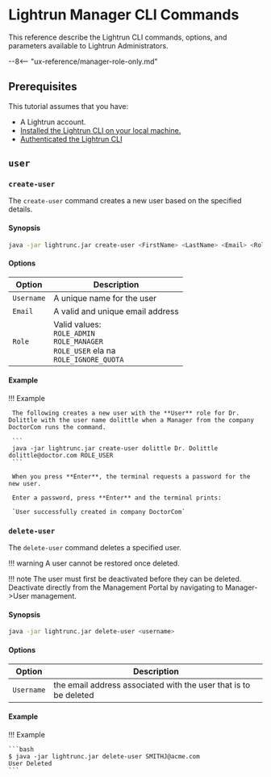 # Lightrun Manager CLI Commands

This reference describe the Lightrun CLI commands, options, and parameters available to Lightrun Administrators.

--8<-- "ux-reference/manager-role-only.md"

## Prerequisites

This tutorial assumes that you have:

- A Lightrun account.
- [Installed the Lightrun CLI on your local machine.](/cli/installation/)
- [Authenticated the Lightrun CLI](/cli/authentication/)

## `user`

### `create-user`

The `create-user` command creates a new user based on the specified details.

#### Synopsis

```bash
java -jar lightrunc.jar create-user <FirstName> <LastName> <Email> <Role1> <Role2>...-companyName <YOUR_COMPANY_NAME>
```

#### Options

| Option   | Description                                                  |
| -------- | ------------------------------------------------------------ |
| `Username` | A unique name for the user                                   |
| `Email`    | A valid and unique email address                             |
| `Role`     | Valid values: <br>`ROLE_ADMIN` <br>`ROLE_MANAGER`  <br>`ROLE_USER` ela na<br> `ROLE_IGNORE_QUOTA` |

#### Example

!!! Example

	 The following creates a new user with the **User** role for Dr. Dolittle with the user name dolittle when a Manager from the company DoctorCom runs the command.
    
     ```
     java -jar lightrunc.jar create-user dolittle Dr. Dolittle dolittle@doctor.com ROLE_USER
     ```
     
     When you press **Enter**, the terminal requests a password for the new user. 
     
     Enter a password, press **Enter** and the terminal prints: 
     
     `User successfully created in company DoctorCom`

### `delete-user`

The `delete-user` command deletes a specified user.

!!! warning
     A user cannot be restored once deleted.

!!! note
    The user must first be deactivated before they can be deleted. Deactivate directly from the Management Portal by navigating to Manager->User management.

#### Synopsis

```bash
java -jar lightrunc.jar delete-user <username>
```

#### Options

| Option   | Description                                                  |
| -------- | ------------------------------------------------------------ |
| `Username` | the email address associated with the user that is to be deleted             |


#### Example

!!! Example

    ```bash
    $ java -jar lightrunc.jar delete-user SMITHJ@acme.com
	User Deleted
    ```